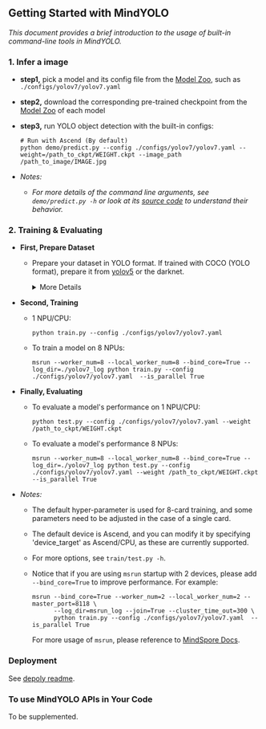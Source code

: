 ## Getting Started with MindYOLO

*This document provides a brief introduction to the usage of built-in command-line tools in MindYOLO.*

### 1. Infer a image

- **step1,** pick a model and its config file from the [Model Zoo](benchmark_results.md), such as `./configs/yolov7/yolov7.yaml`
  
- **step2,** download the corresponding pre-trained checkpoint from the [Model Zoo](benchmark_results.md) of each model

- **step3,** run YOLO object detection with the built-in configs:

    ```shell
    # Run with Ascend (By default)
    python demo/predict.py --config ./configs/yolov7/yolov7.yaml --weight=/path_to_ckpt/WEIGHT.ckpt --image_path /path_to_image/IMAGE.jpg
    ```

- *Notes:*

  - *For more details of the command line arguments, see `demo/predict.py -h` or look at its [source code](https://github.com/mindspore-lab/mindyolo/blob/master/deploy/predict.py) to understand their behavior.*

### 2. Training & Evaluating

- **First, Prepare Dataset**
  - Prepare your dataset in YOLO format. If trained with COCO (YOLO format), prepare it from [yolov5](https://github.com/ultralytics/yolov5) or the darknet.
  
    <details onclose>
    <summary>More Details</summary>

    ```text
      coco/
        {train,val}2017.txt
        annotations/
          instances_{train,val}2017.json
        images/
          {train,val}2017/
              00000001.jpg
              ...
              # image files that are mentioned in the corresponding train/val2017.txt
        labels/
          {train,val}2017/
              00000001.txt
              ...
              # label files that are mentioned in the corresponding train/val2017.txt
    ```

    </details>

- **Second, Training**

  - 1 NPU/CPU:

    ```shell
    python train.py --config ./configs/yolov7/yolov7.yaml 
    ```

  - To train a model on 8 NPUs:

    ```shell
    msrun --worker_num=8 --local_worker_num=8 --bind_core=True --log_dir=./yolov7_log python train.py --config ./configs/yolov7/yolov7.yaml  --is_parallel True
    ```

- **Finally, Evaluating**

  - To evaluate a model's performance on 1 NPU/CPU:

    ```shell
    python test.py --config ./configs/yolov7/yolov7.yaml --weight /path_to_ckpt/WEIGHT.ckpt
    ```

  - To evaluate a model's performance 8 NPUs:

    ```shell
    msrun --worker_num=8 --local_worker_num=8 --bind_core=True --log_dir=./yolov7_log python test.py --config ./configs/yolov7/yolov7.yaml --weight /path_to_ckpt/WEIGHT.ckpt --is_parallel True
    ```

- *Notes:*
  
  - The default hyper-parameter is used for 8-card training, and some parameters need to be adjusted in the case of a single card.
  
  - The default device is Ascend, and you can modify it by specifying 'device_target' as Ascend/CPU, as these are currently supported.

  - For more options, see `train/test.py -h`.

  - Notice that if you are using `msrun` startup with 2 devices, please add `--bind_core=True` to improve performance. For example:

    ```shell
    msrun --bind_core=True --worker_num=2 --local_worker_num=2 --master_port=8118 \
          --log_dir=msrun_log --join=True --cluster_time_out=300 \
          python train.py --config ./configs/yolov7/yolov7.yaml  --is_parallel True
    ```

    For more usage of `msrun`, please reference to [MindSpore Docs](https://www.mindspore.cn/docs/en/r2.5.0/model_train/parallel/startup_method.html).

### Deployment

See [depoly readme](./deploy/README.md).

### To use MindYOLO APIs in Your Code

To be supplemented.
